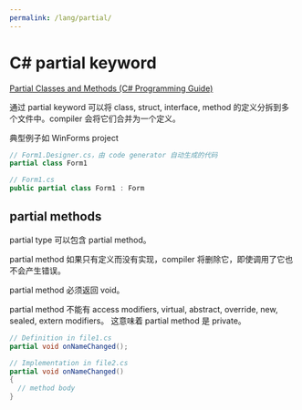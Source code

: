 ```yaml
---
permalink: /lang/partial/
---
```


# C# partial keyword

[Partial Classes and Methods (C# Programming Guide)](https://docs.microsoft.com/en-us/dotnet/csharp/programming-guide/classes-and-structs/partial-classes-and-methods)


通过 partial keyword 可以将 class, struct, interface, method 的定义分拆到多个文件中。compiler 会将它们合并为一个定义。

典型例子如 WinForms project

```cs
// Form1.Designer.cs，由 code generator 自动生成的代码
partial class Form1

// Form1.cs
public partial class Form1 : Form
```

## partial methods

partial type 可以包含 partial method。

partial method 如果只有定义而没有实现，compiler 将删除它，即使调用了它也不会产生错误。

partial method 必须返回 void。

partial method 不能有 access modifiers, virtual, abstract, override, new, sealed, extern modifiers。
这意味着 partial method 是 private。

```cs
// Definition in file1.cs
partial void onNameChanged();

// Implementation in file2.cs
partial void onNameChanged()
{
  // method body
}
```

